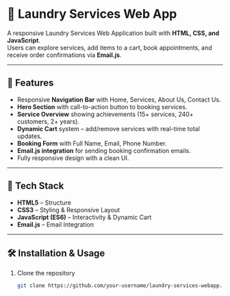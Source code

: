 # 🧺 Laundry Services Web App

A responsive Laundry Services Web Application built with **HTML, CSS, and JavaScript**.  
Users can explore services, add items to a cart, book appointments, and receive order confirmations via **Email.js**.

---

## 📌 Features
- Responsive **Navigation Bar** with Home, Services, About Us, Contact Us.
- **Hero Section** with call-to-action button to booking services.
- **Service Overview** showing achievements (15+ services, 240+ customers, 2+ years).
- **Dynamic Cart** system – add/remove services with real-time total updates.
- **Booking Form** with Full Name, Email, Phone Number.
- **Email.js integration** for sending booking confirmation emails.
- Fully responsive design with a clean UI.

---

## 🚀 Tech Stack
- **HTML5** – Structure  
- **CSS3** – Styling & Responsive Layout  
- **JavaScript (ES6)** – Interactivity & Dynamic Cart  
- **Email.js** – Email Integration  
---

## 🛠️ Installation & Usage
1. Clone the repository  
   ```bash
   git clone https://github.com/your-username/laundry-services-webapp.git
